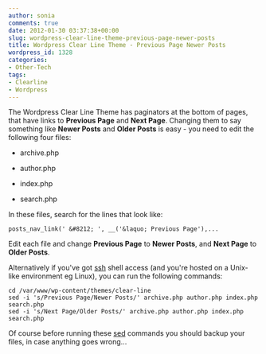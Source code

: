 ```yaml
---
author: sonia
comments: true
date: 2012-01-30 03:37:38+00:00
slug: wordpress-clear-line-theme-previous-page-newer-posts
title: Wordpress Clear Line Theme - Previous Page Newer Posts
wordpress_id: 1328
categories:
- Other-Tech
tags:
- Clearline
- Wordpress
---
```


The Wordpress Clear Line Theme has paginators at the bottom of pages, that have links to **Previous Page** and **Next Page**. Changing them to say something like **Newer Posts** and **Older Posts** is easy - you need to edit the following four files:



	
  * archive.php

	
  * author.php

	
  * index.php

	
  * search.php


In these files, search for the lines that look like:

    
    posts_nav_link(' &#8212; ', __('&laquo; Previous Page'),...


Edit each file and change **Previous Page** to **Newer Posts**, and **Next Page** to **Older Posts**.

Alternatively if you've got [ssh](http://en.wikipedia.org/wiki/Secure_Shell) shell access (and you're hosted on a Unix-like environment eg Linux), you can run the following commands:

    
    cd /var/www/wp-content/themes/clear-line
    sed -i 's/Previous Page/Newer Posts/' archive.php author.php index.php search.php
    sed -i 's/Next Page/Older Posts/' archive.php author.php index.php search.php


Of course before running these [sed](http://en.wikipedia.org/wiki/Sed) commands you should backup your files, in case anything goes wrong...
